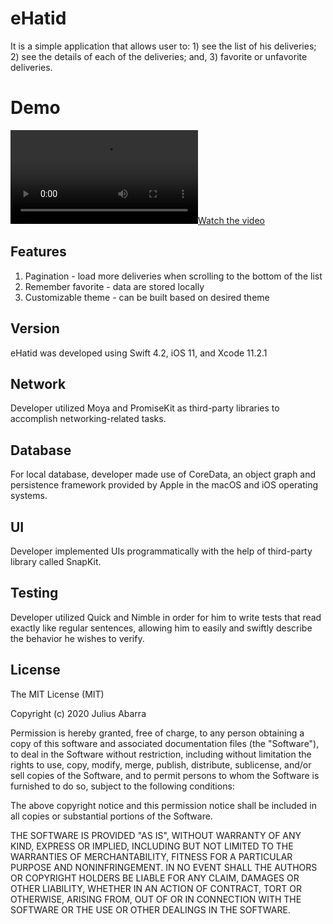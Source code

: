 # eHatid
It is a simple application that allows user to: 1) see the list of his deliveries; 2) see the details of each of the deliveries; and, 3) favorite or unfavorite deliveries.

# Demo
[![Watch the video](https://github.com/iamjcabarra/eHatid/blob/master/Demo.mov)](https://github.com/iamjcabarra/eHatid/blob/master/Demo.mov)

## Features
1. Pagination - load more deliveries when scrolling to the bottom of the list
2. Remember favorite - data are stored locally
3. Customizable theme - can be built based on desired theme

## Version
eHatid was developed using Swift 4.2, iOS 11, and Xcode 11.2.1

## Network
Developer utilized Moya and PromiseKit as third-party libraries to accomplish networking-related tasks.

## Database
For local database, developer made use of CoreData, an object graph and persistence framework provided by Apple in the macOS and iOS operating systems.

## UI
Developer implemented UIs programmatically with the help of third-party library called SnapKit.

## Testing
Developer utilized Quick and Nimble in order for him to write tests that read exactly like regular sentences, allowing him to easily and swiftly describe the behavior he wishes to verify.

## License

The MIT License (MIT)

Copyright (c) 2020 Julius Abarra

Permission is hereby granted, free of charge, to any person obtaining a copy
of this software and associated documentation files (the "Software"), to deal
in the Software without restriction, including without limitation the rights
to use, copy, modify, merge, publish, distribute, sublicense, and/or sell
copies of the Software, and to permit persons to whom the Software is
furnished to do so, subject to the following conditions:

The above copyright notice and this permission notice shall be included in all
copies or substantial portions of the Software.

THE SOFTWARE IS PROVIDED "AS IS", WITHOUT WARRANTY OF ANY KIND, EXPRESS OR
IMPLIED, INCLUDING BUT NOT LIMITED TO THE WARRANTIES OF MERCHANTABILITY,
FITNESS FOR A PARTICULAR PURPOSE AND NONINFRINGEMENT. IN NO EVENT SHALL THE
AUTHORS OR COPYRIGHT HOLDERS BE LIABLE FOR ANY CLAIM, DAMAGES OR OTHER
LIABILITY, WHETHER IN AN ACTION OF CONTRACT, TORT OR OTHERWISE, ARISING FROM,
OUT OF OR IN CONNECTION WITH THE SOFTWARE OR THE USE OR OTHER DEALINGS IN THE
SOFTWARE.
